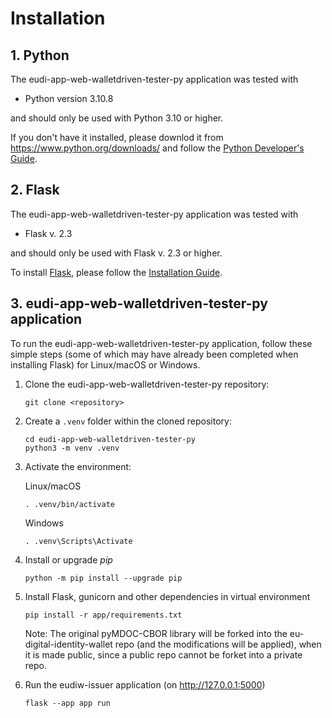 # Installation

## 1. Python

The eudi-app-web-walletdriven-tester-py application was tested with

+ Python version 3.10.8

and should only be used with Python 3.10 or higher.

If you don't have it installed, please downlod it from <https://www.python.org/downloads/> and follow the [Python Developer's Guide](https://devguide.python.org/getting-started/).

## 2. Flask

The eudi-app-web-walletdriven-tester-py application was tested with

+ Flask v. 2.3

and should only be used with Flask v. 2.3 or higher.

To install [Flask](https://flask.palletsprojects.com/en/2.3.x/), please follow the [Installation Guide](https://flask.palletsprojects.com/en/2.3.x/installation/).

## 3. eudi-app-web-walletdriven-tester-py application

To run the eudi-app-web-walletdriven-tester-py application, follow these simple steps (some of which may have already been completed when installing Flask) for Linux/macOS or Windows.


1. Clone the eudi-app-web-walletdriven-tester-py repository:

    ```shell
    git clone <repository>
    ```

2. Create a `.venv` folder within the cloned repository:

    ```shell
    cd eudi-app-web-walletdriven-tester-py
    python3 -m venv .venv
    ```

3. Activate the environment:

   Linux/macOS

    ```shell
    . .venv/bin/activate
    ```

    Windows

    ```shell
    . .venv\Scripts\Activate
    ```


1. Install or upgrade _pip_

    ```shell
    python -m pip install --upgrade pip
    ```


5. Install Flask, gunicorn and other dependencies in virtual environment

    ```shell
    pip install -r app/requirements.txt
    ```

    Note: The original pyMDOC-CBOR library will be forked into the eu-digital-identity-wallet repo (and the modifications will be applied), when it is made public, since a public repo cannot be forket into a private repo.

6. Run the eudiw-issuer application (on <http://127.0.0.1:5000>)

    ```shell
    flask --app app run
    ```
